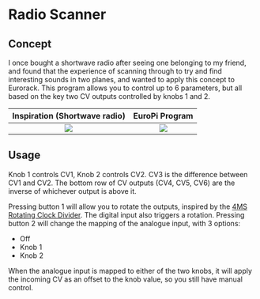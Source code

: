 # Radio Scanner

## Concept

I once bought a shortwave radio after seeing one belonging to my friend, and found that the experience of scanning through to try and find interesting sounds in two planes, and wanted to apply this concept to Eurorack.
This program allows you to control up to 6 parameters, but all based on the key two CV outputs controlled by knobs 1 and 2.


Inspiration (Shortwave radio)             |  EuroPi Program
:-------------------------:|:-------------------------:
![](https://i.imgur.com/ZJUMUeT.png)  |  ![](https://i.imgur.com/ubOxajY.png)


## Usage
Knob 1 controls CV1, Knob 2 controls CV2.
CV3 is the difference between CV1 and CV2.
The bottom row of CV outputs (CV4, CV5, CV6) are the inverse of whichever output is above it.

Pressing button 1 will allow you to rotate the outputs, inspired by the [4MS Rotating Clock Divider](https://4mscompany.com/rcd.php).
The digital input also triggers a rotation.
Pressing button 2 will change the mapping of the analogue input, with 3 options:
- Off
- Knob 1
- Knob 2

When the analogue input is mapped to either of the two knobs, it will apply the incoming CV as an offset to the knob value, so you still have manual control.
